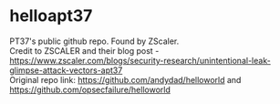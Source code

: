 # helloapt37
PT37's public github repo. Found by ZScaler.<br>
Credit to ZSCALER and their blog post - https://www.zscaler.com/blogs/security-research/unintentional-leak-glimpse-attack-vectors-apt37 <br>
Original repo link: https://github.com/andydad/helloworld and https://github.com/opsecfailure/helloworld
                  
